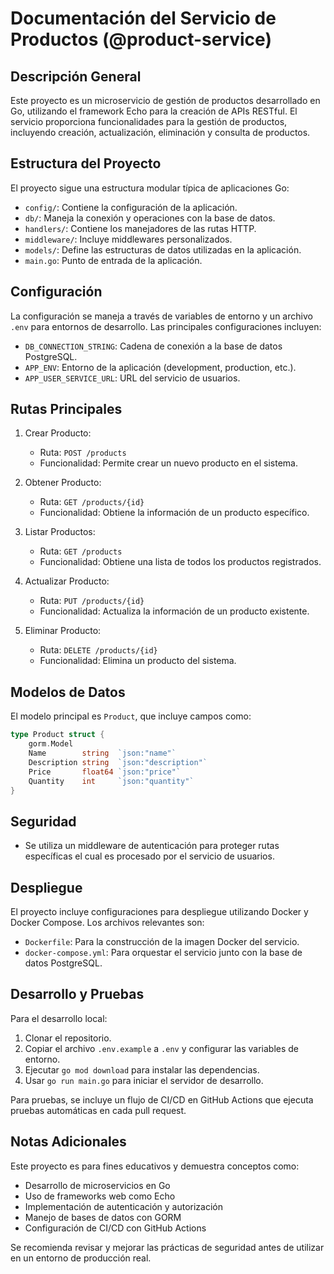 # Documentación del Servicio de Productos (@product-service)

## Descripción General

Este proyecto es un microservicio de gestión de productos desarrollado en Go, utilizando el framework Echo para la creación de APIs RESTful. El servicio proporciona funcionalidades para la gestión de productos, incluyendo creación, actualización, eliminación y consulta de productos.

## Estructura del Proyecto

El proyecto sigue una estructura modular típica de aplicaciones Go:

- `config/`: Contiene la configuración de la aplicación.
- `db/`: Maneja la conexión y operaciones con la base de datos.
- `handlers/`: Contiene los manejadores de las rutas HTTP.
- `middleware/`: Incluye middlewares personalizados.
- `models/`: Define las estructuras de datos utilizadas en la aplicación.
- `main.go`: Punto de entrada de la aplicación.

## Configuración

La configuración se maneja a través de variables de entorno y un archivo `.env` para entornos de desarrollo. Las principales configuraciones incluyen:

- `DB_CONNECTION_STRING`: Cadena de conexión a la base de datos PostgreSQL.
- `APP_ENV`: Entorno de la aplicación (development, production, etc.).
- `APP_USER_SERVICE_URL`: URL del servicio de usuarios.

## Rutas Principales

1. Crear Producto:
   - Ruta: `POST /products`
   - Funcionalidad: Permite crear un nuevo producto en el sistema.

2. Obtener Producto:
   - Ruta: `GET /products/{id}`
   - Funcionalidad: Obtiene la información de un producto específico.

3. Listar Productos:
   - Ruta: `GET /products`
   - Funcionalidad: Obtiene una lista de todos los productos registrados.

4. Actualizar Producto:
   - Ruta: `PUT /products/{id}`
   - Funcionalidad: Actualiza la información de un producto existente.

5. Eliminar Producto:
   - Ruta: `DELETE /products/{id}`
   - Funcionalidad: Elimina un producto del sistema.

## Modelos de Datos

El modelo principal es `Product`, que incluye campos como:

```5:11:user-product-service/models/product.go
type Product struct {
	gorm.Model
	Name        string  `json:"name"`
	Description string  `json:"description"`
	Price       float64 `json:"price"`
	Quantity    int     `json:"quantity"`
}
```
## Seguridad

- Se utiliza un middleware de autenticación para proteger rutas específicas el cual es procesado por el servicio de usuarios.

## Despliegue

El proyecto incluye configuraciones para despliegue utilizando Docker y Docker Compose. Los archivos relevantes son:

- `Dockerfile`: Para la construcción de la imagen Docker del servicio.
- `docker-compose.yml`: Para orquestar el servicio junto con la base de datos PostgreSQL.

## Desarrollo y Pruebas

Para el desarrollo local:

1. Clonar el repositorio.
2. Copiar el archivo `.env.example` a `.env` y configurar las variables de entorno.
3. Ejecutar `go mod download` para instalar las dependencias.
4. Usar `go run main.go` para iniciar el servidor de desarrollo.

Para pruebas, se incluye un flujo de CI/CD en GitHub Actions que ejecuta pruebas automáticas en cada pull request.

## Notas Adicionales

Este proyecto es para fines educativos y demuestra conceptos como:
- Desarrollo de microservicios en Go
- Uso de frameworks web como Echo
- Implementación de autenticación y autorización
- Manejo de bases de datos con GORM
- Configuración de CI/CD con GitHub Actions

Se recomienda revisar y mejorar las prácticas de seguridad antes de utilizar en un entorno de producción real.


